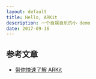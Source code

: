 ```yaml
---
layout: default
title: Hello, ARKit
description: 一个自娱自乐的小 demo
date: 2017-09-16
---
```


## 参考文章

* [带你快速了解 ARKit](https://swiftcafe.io/post/arkit)
